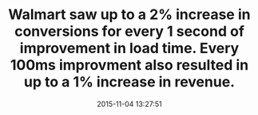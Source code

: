 ---
layout: post
title:  "Walmart saw up to a 2% increase in conversions for every 1 second of improvement in load time. Every 100ms improvment also resulted in up to a 1% increase in revenue."
img:
 image: "walmart-logo.png"
 alt: "Walmart Logo"
storySource: "http://www.slideshare.net/devonauerswald/walmart-pagespeedslide"
date:   2015-11-04 13:27:51
tags:
 - conversions
 - revenue
---